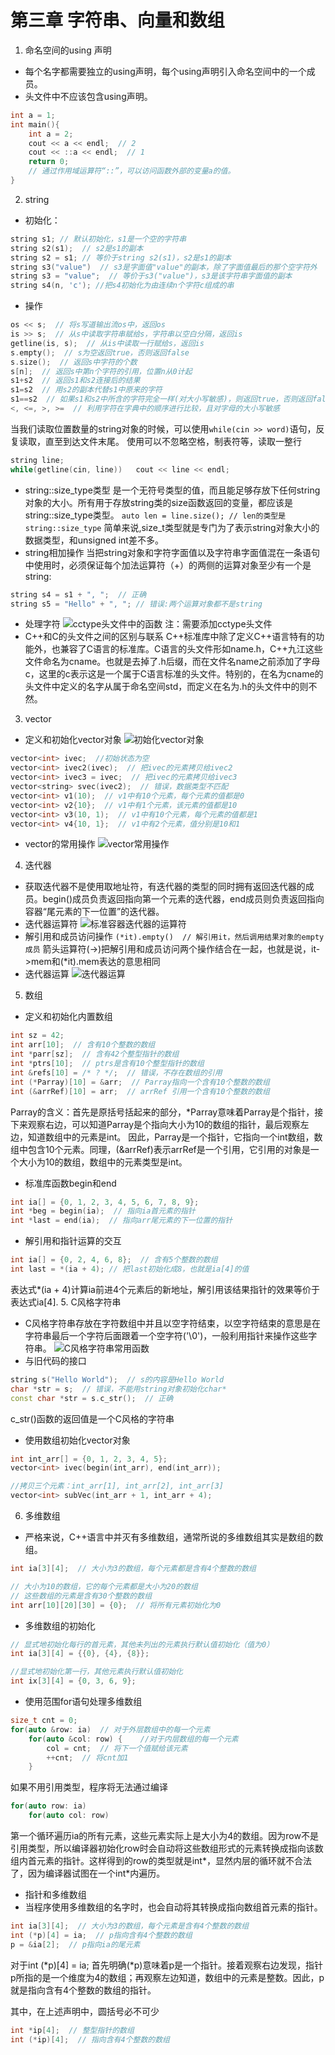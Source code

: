 # 第三章 字符串、向量和数组
1. 命名空间的using 声明
* 每个名字都需要独立的using声明，每个using声明引入命名空间中的一个成员。
* 头文件中不应该包含using声明。
``` cpp
int a = 1;
int main(){
    int a = 2;
    cout << a << endl;  // 2
    cout << ::a << endl;  // 1
    return 0;
    // 通过作用域运算符“::”，可以访问函数外部的变量a的值。
}
```
2. string
* 初始化：
``` C++
string s1; // 默认初始化，s1是一个空的字符串
string s2(s1);  // s2是s1的副本
string s2 = s1; // 等价于string s2(s1)，s2是s1的副本
string s3("value")  // s3是字面值"value"的副本，除了字面值最后的那个空字符外
string s3 = "value";  // 等价于s3("value")，s3是该字符串字面值的副本
string s4(n, 'c'); //把s4初始化为由连续n个字符c组成的串
```
* 操作
``` C++
os << s;  // 将s写道输出流os中，返回os
is >> s;  // 从s中读取字符串赋给s，字符串以空白分隔，返回is
getline(is, s);  // 从is中读取一行赋给s，返回is
s.empty();  // s为空返回true，否则返回false
s.size();  // 返回s中字符的个数
s[n];  // 返回s中第n个字符的引用，位置n从0计起
s1+s2  // 返回s1和s2连接后的结果
s1=s2  // 用s2的副本代替s1中原来的字符
s1==s2  // 如果s1和s2中所含的字符完全一样(对大小写敏感)，则返回true，否则返回false
<, <=, >, >=  // 利用字符在字典中的顺序进行比较，且对字母的大小写敏感
```
当我们读取位置数量的string对象的时候，可以使用`while(cin >> word)`语句，反复读取，直至到达文件末尾。
使用可以不忽略空格，制表符等，读取一整行
``` C++
string line;
while(getline(cin, line))   cout << line << endl;
```
* string::size_type类型
是一个无符号类型的值，而且能足够存放下任何string对象的大小。所有用于存放string类的size函数返回的变量，都应该是string::size_type类型。
`auto len = line.size(); // len的类型是string::size_type`
简单来说,size_t类型就是专门为了表示string对象大小的数据类型，和unsigned int差不多。
* string相加操作
当把string对象和字符字面值以及字符串字面值混在一条语句中使用时，必须保证每个加法运算符（+）的两侧的运算对象至少有一个是string:
``` C++
string s4 = s1 + ", ";  // 正确
string s5 = "Hello" + ", "; // 错误:两个运算对象都不是string
```
* 处理字符
![cctype头文件中的函数](string%E5%B8%B8%E7%94%A8%E6%96%B9%E6%B3%95.png)
注：需要添加cctype头文件
* C++和C的头文件之间的区别与联系
C++标准库中除了定义C++语言特有的功能外，也兼容了C语言的标准库。C语言的头文件形如name.h，C++九江这些文件命名为cname。也就是去掉了.h后缀，而在文件名name之前添加了字母c，这里的c表示这是一个属于C语言标准的头文件。特别的，在名为cname的头文件中定义的名字从属于命名空间std，而定义在名为.h的头文件中的则不然。
3. vector
* 定义和初始化vector对象
![初始化vector对象](vector_init.png)
``` C++
vector<int> ivec;  //初始状态为空
vector<int> ivec2(ivec);  // 把ivec的元素拷贝给ivec2
vector<int> ivec3 = ivec;  // 把ivec的元素拷贝给ivec3
vector<string> svec(ivec2);  // 错误，数据类型不匹配
vector<int> v1(10);  // v1中有10个元素，每个元素的值都是0
vector<int> v2{10};  // v1中有1个元素，该元素的值都是10
vector<int> v3(10, 1);  // v1中有10个元素，每个元素的值都是1
vector<int> v4{10, 1};  // v1中有2个元素，值分别是10和1
```
* vector的常用操作
![vector常用操作](vector_op.png)
4. 迭代器
* 获取迭代器不是使用取地址符，有迭代器的类型的同时拥有返回迭代器的成员。begin()成员负责返回指向第一个元素的迭代器，end成员则负责返回指向容器“尾元素的下一位置”的迭代器。
* 迭代器运算符
![标准容器迭代器的运算符](iterator.png)
* 解引用和成员访问操作
`(*it).empty()  // 解引用it，然后调用结果对象的empty成员`
箭头运算符(->)把解引用和成员访问两个操作结合在一起，也就是说，it->mem和(*it).mem表达的意思相同
* 迭代器运算
![迭代器运算](iter_op.png)
5. 数组
* 定义和初始化内置数组
``` C++
int sz = 42;  
int arr[10];  // 含有10个整数的数组
int *parr[sz];  // 含有42个整型指针的数组
int *ptrs[10];  // ptrs是含有10个整型指针的数组
int &refs[10] = /* ? */;  // 错误，不存在数组的引用
int (*Parray)[10] = &arr;  // Parray指向一个含有10个整数的数组
int (&arrRef)[10] = arr;  // arrRef 引用一个含有10个整数的数组
```
Parray的含义：首先是原括号括起来的部分，*Parray意味着Parray是个指针，接下来观察右边，可以知道Parray是个指向大小为10的数组的指针，最后观察左边，知道数组中的元素是int。
因此，Parray是一个指针，它指向一个int数组，数组中包含10个元素。同理，(&arrRef)表示arrRef是一个引用，它引用的对象是一个大小为10的数组，数组中的元素类型是int。
* 标准库函数begin和end
``` C++
int ia[] = {0, 1, 2, 3, 4, 5, 6, 7, 8, 9};
int *beg = begin(ia);  // 指向ia首元素的指针
int *last = end(ia);  // 指向arr尾元素的下一位置的指针
```
* 解引用和指针运算的交互
``` C++
int ia[] = {0, 2, 4, 6, 8};  // 含有5个整数的数组
int last = *(ia + 4); // 把last初始化成8，也就是ia[4]的值
```
表达式*(ia + 4)计算ia前进4个元素后的新地址，解引用该结果指针的效果等价于表达式ia[4].
5. C风格字符串
* C风格字符串存放在字符数组中并且以空字符结束，以空字符结束的意思是在字符串最后一个字符后面跟着一个空字符('\0')，一般利用指针来操作这些字符串。
![C风格字符串常用函数](c_str.png)
* 与旧代码的接口
``` C++
string s("Hello World");  // s的内容是Hello World
char *str = s;  // 错误，不能用string对象初始化char* 
const char *str = s.c_str();  // 正确
```
c_str()函数的返回值是一个C风格的字符串
* 使用数组初始化vector对象
``` C++
int int_arr[] = {0, 1, 2, 3, 4, 5};
vector<int> ivec(begin(int_arr), end(int_arr));

//拷贝三个元素：int_arr[1], int_arr[2], int_arr[3]
vector<int> subVec(int_arr + 1, int_arr + 4);
```
6. 多维数组
* 严格来说，C++语言中并灭有多维数组，通常所说的多维数组其实是数组的数组。
``` C++
int ia[3][4];  // 大小为3的数组，每个元素都是含有4个整数的数组

// 大小为10的数组，它的每个元素都是大小为20的数组
// 这些数组的元素是含有30个整数的数组
int arr[10][20][30] = {0};  // 将所有元素初始化为0
```
* 多维数组的初始化
``` C++
// 显式地初始化每行的首元素，其他未列出的元素执行默认值初始化（值为0）
int ia[3][4] = {{0}, {4}, {8}};

//显式地初始化第一行，其他元素执行默认值初始化
int ix[3][4] = {0, 3, 6, 9};
```
* 使用范围for语句处理多维数组
``` C++
size_t cnt = 0;
for(auto &row: ia)  // 对于外层数组中的每一个元素
    for(auto &col: row) {    //对于内层数组的每一个元素
        col = cnt;  // 将下一个值赋给该元素
        ++cnt;  // 将cnt加1
    }
```
如果不用引用类型，程序将无法通过编译
``` C++
for(auto row: ia)
    for(auto col: row)
```
第一个循环遍历ia的所有元素，这些元素实际上是大小为4的数组。因为row不是引用类型，所以编译器初始化row时会自动将这些数组形式的元素转换成指向该数组内首元素的指针。这样得到的row的类型就是int*，显然内层的循环就不合法了，因为编译器试图在一个int*内遍历。
* 指针和多维数组
* 当程序使用多维数组的名字时，也会自动将其转换成指向数组首元素的指针。
``` C++
int ia[3][4];  // 大小为3的数组，每个元素是含有4个整数的数组
int (*p)[4] = ia;  // p指向含有4个整数的数组
p = &ia[2];  // p指向ia的尾元素
```
对于int (\*p)[4] = ia; 首先明确(\*p)意味着p是一个指针。接着观察右边发现，指针p所指的是一个维度为4的数组；再观察左边知道，数组中的元素是整数。因此，p就是指向含有4个整数的数组的指针。

其中，在上述声明中，圆括号必不可少
``` C++
int *ip[4];  // 整型指针的数组
int (*ip)[4];  // 指向含有4个整数的数组
```


